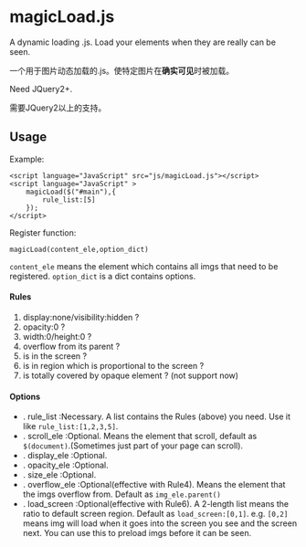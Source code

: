 # magicLoad.js

A dynamic loading .js. Load your elements when they are really can be seen.

一个用于图片动态加载的.js。使特定图片在**确实可见**时被加载。

Need JQuery2+.

需要JQuery2以上的支持。

## Usage
Example:
```
<script language="JavaScript" src="js/magicLoad.js"></script>
<script language="JavaScript" >
    magicLoad($("#main"),{
        rule_list:[5]
    });
</script>
```
Register function:
```
magicLoad(content_ele,option_dict)
```
```content_ele``` means the element which contains all imgs that need to be registered.
```option_dict``` is a dict contains options.

#### Rules
1. display:none/visibility:hidden ?
2. opacity:0 ?
3. width:0/height:0 ? 
4. overflow from its parent ?
5. is in the screen ?
6. is in region which is proportional to the screen ?
7. is totally covered by opaque element ? (not support now)

#### Options
+ . rule_list  :Necessary. A list contains the Rules (above) you need. Use it like ```rule_list:[1,2,3,5]```.
+ . scroll_ele  :Optional. Means the element that scroll, default as ```$(document)```.(Sometimes just part of your page can scroll).
+ . display_ele  :Optional. 
+ . opacity_ele  :Optional.
+ . size_ele  :Optional.
+ . overflow_ele  :Optional(effective with Rule4). Means the element that the imgs overflow from. Default as ```img_ele.parent()```
+ . load_screen  :Optional(effective with Rule6). A 2-length list means the ratio to default screen region. Default as ```load_screen:[0,1]```. e.g. ```[0,2]``` means img will load when it goes into the screen you see and the screen next. You can use this to preload imgs before it can be seen.
